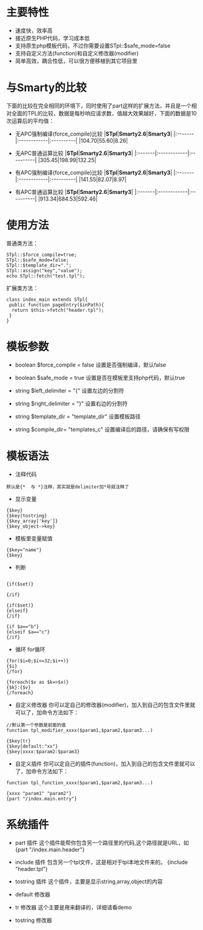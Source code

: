 # 主要特性 #

  * 速度快，效率高
  * 接近原生PHP代码，学习成本低
  * 支持原生php模板代码，不过你需要设置STpl::$safe\_mode=false
  * 支持自定义方法(function)和自定义修改器(modifier)
  * 简单高效，耦合性低，可以很方便移植到其它项目里

# 与Smarty的比较 #
下面的比较在完全相同的环境下，同时使用了part这样的扩展方法，并且是一个相对全面的TPL的比较，数据是每秒响应请求数，值越大效果越好，下面的数据是10次运算后的平均值：

  * 无APC强制编译(force\_compile)比较
|**STpl**|**Smarty2.6**|**Smarty3**|
|:-------|:------------|:----------|
|104.70|55.60|8.26|

  * 无APC普通运算比较
|**STpl**|**Smarty2.6**|**Smarty3**|
|:-------|:------------|:----------|
|305.45|198.99|132.25|

  * 有APC强制编译(force\_compile)比较
|**STpl**|**Smarty2.6**|**Smarty3**|
|:-------|:------------|:----------|
|141.55|82.07|8.97|

  * 有APC普通运算比较
|**STpl**|**Smarty2.6**|**Smarty3**|
|:-------|:------------|:----------|
|913.34|684.53|592.46|


# 使用方法 #

普通类方法：

```
STpl::$force_compile=true;
STpl::$safe_mode=false;
STpl::$template_dir=".";
STpl::assign("key","value");
echo STpl::fetch("test.tpl");
```

扩展类方法：

```
class index_main extends STpl{
 public function pageEntry($inPath){
  return $this->fetch("header.tpl");
 }
}
```

# 模板参数 #

  * boolean $force\_compile = false
设置是否强制编译，默认false

  * boolean $safe\_mode = true
设置是否在模板里支持php代码，默认true

  * string $left\_delimiter = "{"
设置左边的分割符

  * string $right\_delimiter = "}"
设置右边的分割符

  * string $template\_dir = "template\_dir"
设置模板路径

  * string $compile\_dir= "templates\_c"
设置编译后的路径，请确保有写权限

# 模板语法 #

  * 注释代码
```
默认是{*  与 *}注释，其实就是delimiter加*号就注释了
```

  * 显示变量

```
{$key}
{$key|tostring}
{$key_array['key']}
{$key_object->key}
```

  * 模板里变量赋值

```
{$key="name"}
{$key}
```

  * 判断

```

{if($set)}

{/if}

{if($set)}
{elseif}
{/if}

{if $a=="b"}
{elseif $a=="c"}
{/if}
```

  * 循环
for循环

```
{for($i=0;$i<=32;$i++)}
{$i}
{/for}

{foreach($v as $k=>$x)}
{$k}:{$v}
{/foreach}

```

  * 自定义修改器
你可以定自己的修改器(modifier)，加入到自己的包含文件里就可以了，加命令方法如下：

```
//默认第一个参数是前面的值
function tpl_modifier_xxxx($param1,$param2,$param3...)
```

```
{$key|tr}
{$key|default:"xx"}
{$key|xxxx:$param2:$param3}
```


  * 自定义插件
你可以定自己的插件(function)，加入到自己的包含文件里就可以了，加命令方法如下：

```
function tpl_function_xxxx($param1,$param2,$param3...)
```

```
{xxxx "param1" "param2"}
{part "/index.main.entry"}
```

# 系统插件 #
  * part 插件
这个插件能帮你包含另一个路径里的代码,这个路径就是URL，如
{part "/index.main.header"}

  * include 插件
包含另一个tpl文件，这是相对于tpl本地文件来的。
{include "header.tpl"}

  * tostring 插件
这个插件，主要是显示string,array,object的内容

  * default 修改器

  * tr 修改器
这个主要是用来翻译的，详细请看demo

  * tostring 修改器
